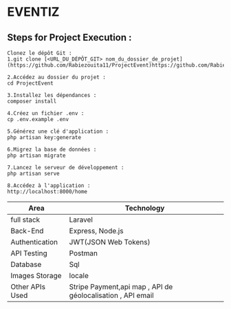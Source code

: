 # EVENTIZ


## Steps for Project Execution :

```
Clonez le dépôt Git :
1.git clone [<URL_DU_DÉPÔT_GIT> nom_du_dossier_de_projet](https://github.com/Rabiezouita11/ProjectEvent)https://github.com/Rabiezouita11/ProjectEvent

2.Accédez au dossier du projet :
cd ProjectEvent

3.Installez les dépendances :
composer install

4.Créez un fichier .env :
cp .env.example .env

5.Générez une clé d'application :
php artisan key:generate

6.Migrez la base de données :
php artisan migrate

7.Lancez le serveur de développement :
php artisan serve

8.Accédez à l'application :
http://localhost:8000/home

```

<table>
<thead>
<tr>
<th>Area</th>
<th>Technology</th>
</tr>
</thead>
<tbody>
	<tr>
		<td>full stack</td>
		<td>Laravel</td>
	</tr>
	<tr>
		<td>Back-End</td>
		<td>Express, Node.js</td>
	</tr>
  <tr>
		<td>Authentication</td>
		<td>JWT(JSON Web Tokens)</td>
	</tr>
	<tr>
		<td>API Testing</td>
		<td>Postman</td>
	</tr>
	<tr>
		<td>Database</td>
		<td>Sql</td>
	</tr>
  <tr>
		<td>Images Storage</td>
		<td>locale</td>
	</tr>
    <tr>
		<td>Other APIs Used</td>
		<td>Stripe Payment,api map , API de géolocalisation , API email </td>
	</tr>
</tbody>
</table>
